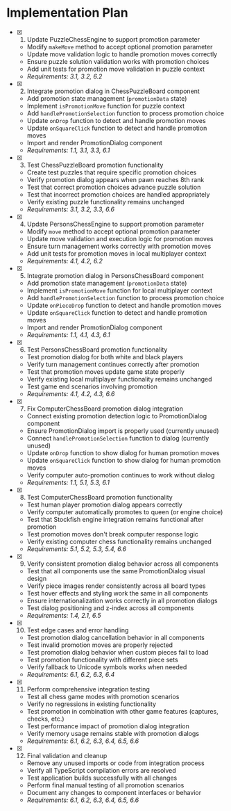 # Implementation Plan

- [x] 1. Update PuzzleChessEngine to support promotion parameter

  - Modify `makeMove` method to accept optional promotion parameter
  - Update move validation logic to handle promotion moves correctly
  - Ensure puzzle solution validation works with promotion choices
  - Add unit tests for promotion move validation in puzzle context
  - _Requirements: 3.1, 3.2, 6.2_

- [x] 2. Integrate promotion dialog in ChessPuzzleBoard component

  - Add promotion state management (`promotionData` state)
  - Implement `isPromotionMove` function for puzzle context
  - Add `handlePromotionSelection` function to process promotion choice
  - Update `onDrop` function to detect and handle promotion moves
  - Update `onSquareClick` function to detect and handle promotion moves
  - Import and render PromotionDialog component
  - _Requirements: 1.1, 3.1, 3.3, 6.1_

- [x] 3. Test ChessPuzzleBoard promotion functionality

  - Create test puzzles that require specific promotion choices
  - Verify promotion dialog appears when pawn reaches 8th rank
  - Test that correct promotion choices advance puzzle solution
  - Test that incorrect promotion choices are handled appropriately
  - Verify existing puzzle functionality remains unchanged
  - _Requirements: 3.1, 3.2, 3.3, 6.6_

- [x] 4. Update PersonsChessEngine to support promotion parameter

  - Modify `move` method to accept optional promotion parameter
  - Update move validation and execution logic for promotion moves
  - Ensure turn management works correctly with promotion moves
  - Add unit tests for promotion moves in local multiplayer context
  - _Requirements: 4.1, 4.2, 6.2_

- [x] 5. Integrate promotion dialog in PersonsChessBoard component

  - Add promotion state management (`promotionData` state)
  - Implement `isPromotionMove` function for local multiplayer context
  - Add `handlePromotionSelection` function to process promotion choice
  - Update `onPieceDrop` function to detect and handle promotion moves
  - Update `onSquareClick` function to detect and handle promotion moves
  - Import and render PromotionDialog component
  - _Requirements: 1.1, 4.1, 4.3, 6.1_

- [x] 6. Test PersonsChessBoard promotion functionality

  - Test promotion dialog for both white and black players
  - Verify turn management continues correctly after promotion
  - Test that promotion moves update game state properly
  - Verify existing local multiplayer functionality remains unchanged
  - Test game end scenarios involving promotion
  - _Requirements: 4.1, 4.2, 4.3, 6.6_

- [x] 7. Fix ComputerChessBoard promotion dialog integration

  - Connect existing promotion detection logic to PromotionDialog component
  - Ensure PromotionDialog import is properly used (currently unused)
  - Connect `handlePromotionSelection` function to dialog (currently unused)
  - Update `onDrop` function to show dialog for human promotion moves
  - Update `onSquareClick` function to show dialog for human promotion moves
  - Verify computer auto-promotion continues to work without dialog
  - _Requirements: 1.1, 5.1, 5.3, 6.1_

- [x] 8. Test ComputerChessBoard promotion functionality

  - Test human player promotion dialog appears correctly
  - Verify computer automatically promotes to queen (or engine choice)
  - Test that Stockfish engine integration remains functional after promotion
  - Test promotion moves don't break computer response logic
  - Verify existing computer chess functionality remains unchanged
  - _Requirements: 5.1, 5.2, 5.3, 5.4, 6.6_

- [x] 9. Verify consistent promotion dialog behavior across all components

  - Test that all components use the same PromotionDialog visual design
  - Verify piece images render consistently across all board types
  - Test hover effects and styling work the same in all components
  - Ensure internationalization works correctly in all promotion dialogs
  - Test dialog positioning and z-index across all components
  - _Requirements: 1.4, 2.1, 6.5_

- [x] 10. Test edge cases and error handling

  - Test promotion dialog cancellation behavior in all components
  - Test invalid promotion moves are properly rejected
  - Test promotion dialog behavior when custom pieces fail to load
  - Test promotion functionality with different piece sets
  - Verify fallback to Unicode symbols works when needed
  - _Requirements: 6.1, 6.2, 6.3, 6.4_

- [x] 11. Perform comprehensive integration testing

  - Test all chess game modes with promotion scenarios
  - Verify no regressions in existing functionality
  - Test promotion in combination with other game features (captures, checks, etc.)
  - Test performance impact of promotion dialog integration
  - Verify memory usage remains stable with promotion dialogs
  - _Requirements: 6.1, 6.2, 6.3, 6.4, 6.5, 6.6_

- [x] 12. Final validation and cleanup

  - Remove any unused imports or code from integration process
  - Verify all TypeScript compilation errors are resolved
  - Test application builds successfully with all changes
  - Perform final manual testing of all promotion scenarios
  - Document any changes to component interfaces or behavior
  - _Requirements: 6.1, 6.2, 6.3, 6.4, 6.5, 6.6_

